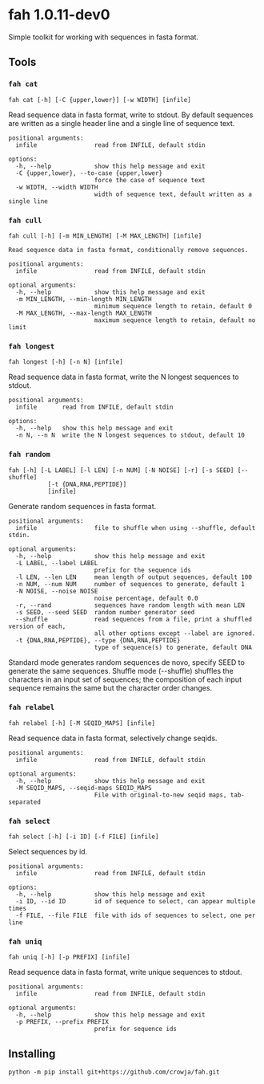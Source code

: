 # fah 1.0.11-dev0

Simple toolkit for working with sequences in fasta format.

## Tools

### `fah cat`

```
fah cat [-h] [-C {upper,lower}] [-w WIDTH] [infile]
```

Read sequence data in fasta format, write to stdout. By default sequences are written as a single
header line and a single line of sequence text.

    positional arguments:
      infile                read from INFILE, default stdin

    options:
      -h, --help            show this help message and exit
      -C {upper,lower}, --to-case {upper,lower}
                            force the case of sequence text
      -w WIDTH, --width WIDTH
                            width of sequence text, default written as a single line

### `fah cull`

```
fah cull [-h] [-m MIN_LENGTH] [-M MAX_LENGTH] [infile]
```

    Read sequence data in fasta format, conditionally remove sequences.

    positional arguments:
      infile                read from INFILE, default stdin

    optional arguments:
      -h, --help            show this help message and exit
      -m MIN_LENGTH, --min-length MIN_LENGTH
                            minimum sequence length to retain, default 0
      -M MAX_LENGTH, --max-length MAX_LENGTH
                            maximum sequence length to retain, default no limit

### `fah longest`

```
fah longest [-h] [-n N] [infile]
```

Read sequence data in fasta format, write the N longest sequences to stdout.

    positional arguments:
      infile       read from INFILE, default stdin

    options:
      -h, --help   show this help message and exit
      -n N, --n N  write the N longest sequences to stdout, default 10

### `fah random`

```
fah [-h] [-L LABEL] [-l LEN] [-n NUM] [-N NOISE] [-r] [-s SEED] [--shuffle]
           [-t {DNA,RNA,PEPTIDE}]
           [infile]
```

Generate random sequences in fasta format.

    positional arguments:
      infile                file to shuffle when using --shuffle, default stdin.

    optional arguments:
      -h, --help            show this help message and exit
      -L LABEL, --label LABEL
                            prefix for the sequence ids
      -l LEN, --len LEN     mean length of output sequences, default 100
      -n NUM, --num NUM     number of sequences to generate, default 1
      -N NOISE, --noise NOISE
                            noise percentage, default 0.0
      -r, --rand            sequences have random length with mean LEN
      -s SEED, --seed SEED  random number generator seed
      --shuffle             read sequences from a file, print a shuffled version of each,
                            all other options except --label are ignored.
      -t {DNA,RNA,PEPTIDE}, --type {DNA,RNA,PEPTIDE}
                            type of sequence(s) to generate, default DNA

Standard mode generates random sequences de novo, specify SEED to generate the same sequences.
Shuffle mode (--shuffle) shuffles the characters in an input set of sequences; the composition of
each input sequence remains the same but the character order changes.

### `fah relabel`

```
fah relabel [-h] [-M SEQID_MAPS] [infile]
```

Read sequence data in fasta format, selectively change seqids.

    positional arguments:
      infile                read from INFILE, default stdin
    
    optional arguments:
      -h, --help            show this help message and exit
      -M SEQID_MAPS, --seqid-maps SEQID_MAPS
                            File with original-to-new seqid maps, tab-separated


### `fah select`

```
fah select [-h] [-i ID] [-f FILE] [infile]
```

Select sequences by id.

    positional arguments:
      infile                read from INFILE, default stdin

    options:
      -h, --help            show this help message and exit
      -i ID, --id ID        id of sequence to select, can appear multiple times
      -f FILE, --file FILE  file with ids of sequences to select, one per line

### `fah uniq`

```
fah uniq [-h] [-p PREFIX] [infile]
```

Read sequence data in fasta format, write unique sequences to stdout.

    positional arguments:
      infile                read from INFILE, default stdin

    optional arguments:
      -h, --help            show this help message and exit
      -p PREFIX, --prefix PREFIX
                            prefix for sequence ids

## Installing

```
python -m pip install git+https://github.com/crowja/fah.git
```

